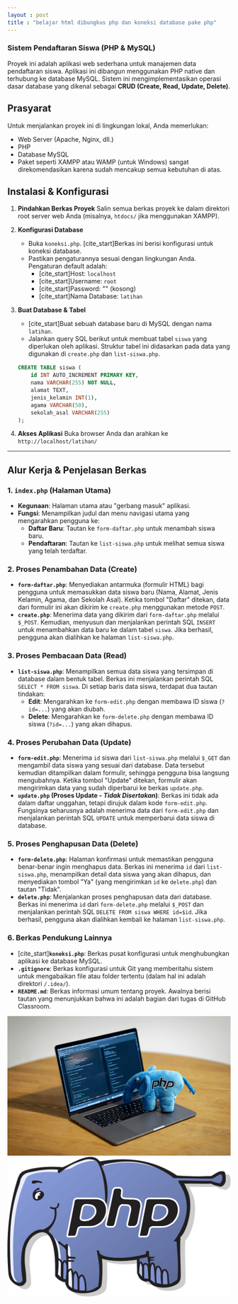 ```yaml
---
layout : post
title : "belajar html dibungkus php dan koneksi database pake php"
---
```


### Sistem Pendaftaran Siswa (PHP & MySQL)

Proyek ini adalah aplikasi web sederhana untuk manajemen data pendaftaran siswa. Aplikasi ini dibangun menggunakan PHP native dan terhubung ke database MySQL. Sistem ini mengimplementasikan operasi dasar database yang dikenal sebagai **CRUD (Create, Read, Update, Delete)**.

## Prasyarat

Untuk menjalankan proyek ini di lingkungan lokal, Anda memerlukan:
* Web Server (Apache, Nginx, dll.)
* PHP
* Database MySQL
* Paket seperti XAMPP atau WAMP (untuk Windows) sangat direkomendasikan karena sudah mencakup semua kebutuhan di atas.

## Instalasi & Konfigurasi

1.  **Pindahkan Berkas Proyek**
    Salin semua berkas proyek ke dalam direktori root server web Anda (misalnya, `htdocs/` jika menggunakan XAMPP).

2.  **Konfigurasi Database**
    * Buka `koneksi.php`. [cite_start]Berkas ini berisi konfigurasi untuk koneksi database.
    * Pastikan pengaturannya sesuai dengan lingkungan Anda. Pengaturan default adalah:
        * [cite_start]Host: `localhost` 
        * [cite_start]Username: `root` 
        * [cite_start]Password: "" (kosong) 
        * [cite_start]Nama Database: `latihan` 

3.  **Buat Database & Tabel**
    * [cite_start]Buat sebuah database baru di MySQL dengan nama `latihan`.
    * Jalankan query SQL berikut untuk membuat tabel `siswa` yang diperlukan oleh aplikasi. Struktur tabel ini didasarkan pada data yang digunakan di `create.php` dan `list-siswa.php`.

    ```sql
    CREATE TABLE siswa (
        id INT AUTO_INCREMENT PRIMARY KEY,
        nama VARCHAR(255) NOT NULL,
        alamat TEXT,
        jenis_kelamin INT(1),
        agama VARCHAR(50),
        sekolah_asal VARCHAR(255)
    );
    ```

4.  **Akses Aplikasi**
    Buka browser Anda dan arahkan ke `http://localhost/latihan/`

---

## Alur Kerja & Penjelasan Berkas

### 1. `index.php` (Halaman Utama)
* **Kegunaan**: Halaman utama atau "gerbang masuk" aplikasi.
* **Fungsi**: Menampilkan judul dan menu navigasi utama yang mengarahkan pengguna ke:
    * **Daftar Baru**: Tautan ke `form-daftar.php` untuk menambah siswa baru.
    * **Pendaftaran**: Tautan ke `list-siswa.php` untuk melihat semua siswa yang telah terdaftar.

### 2. Proses Penambahan Data (Create)
* **`form-daftar.php`**: Menyediakan antarmuka (formulir HTML) bagi pengguna untuk memasukkan data siswa baru (Nama, Alamat, Jenis Kelamin, Agama, dan Sekolah Asal). Ketika tombol "Daftar" ditekan, data dari formulir ini akan dikirim ke `create.php` menggunakan metode `POST`.
* **`create.php`**: Menerima data yang dikirim dari `form-daftar.php` melalui `$_POST`. Kemudian, menyusun dan menjalankan perintah SQL `INSERT` untuk menambahkan data baru ke dalam tabel `siswa`. Jika berhasil, pengguna akan dialihkan ke halaman `list-siswa.php`.

### 3. Proses Pembacaan Data (Read)
* **`list-siswa.php`**: Menampilkan semua data siswa yang tersimpan di database dalam bentuk tabel. Berkas ini menjalankan perintah SQL `SELECT * FROM siswa`. Di setiap baris data siswa, terdapat dua tautan tindakan:
    * **Edit**: Mengarahkan ke `form-edit.php` dengan membawa ID siswa (`?id=...`) yang akan diubah.
    * **Delete**: Mengarahkan ke `form-delete.php` dengan membawa ID siswa (`?id=...`) yang akan dihapus.

### 4. Proses Perubahan Data (Update)
* **`form-edit.php`**: Menerima `id` siswa dari `list-siswa.php` melalui `$_GET` dan mengambil data siswa yang sesuai dari database. Data tersebut kemudian ditampilkan dalam formulir, sehingga pengguna bisa langsung mengubahnya. Ketika tombol "Update" ditekan, formulir akan mengirimkan data yang sudah diperbarui ke berkas `update.php`.
* **`update.php` (Proses Update - *Tidak Disertakan*)**: Berkas ini tidak ada dalam daftar unggahan, tetapi dirujuk dalam kode `form-edit.php`. Fungsinya seharusnya adalah menerima data dari `form-edit.php` dan menjalankan perintah SQL `UPDATE` untuk memperbarui data siswa di database.

### 5. Proses Penghapusan Data (Delete)
* **`form-delete.php`**: Halaman konfirmasi untuk memastikan pengguna benar-benar ingin menghapus data. Berkas ini menerima `id` dari `list-siswa.php`, menampilkan detail data siswa yang akan dihapus, dan menyediakan tombol "Ya" (yang mengirimkan `id` ke `delete.php`) dan tautan "Tidak".
* **`delete.php`**: Menjalankan proses penghapusan data dari database. Berkas ini menerima `id` dari `form-delete.php` melalui `$_POST` dan menjalankan perintah SQL `DELETE FROM siswa WHERE id=$id`. Jika berhasil, pengguna akan dialihkan kembali ke halaman `list-siswa.php`.

### 6. Berkas Pendukung Lainnya
* [cite_start]**`koneksi.php`**: Berkas pusat konfigurasi untuk menghubungkan aplikasi ke database MySQL.
* **`.gitignore`**: Berkas konfigurasi untuk Git yang memberitahu sistem untuk mengabaikan file atau folder tertentu (dalam hal ini adalah direktori `/.idea/`).
* **`README.md`**: Berkas informasi umum tentang proyek. Awalnya berisi tautan yang menunjukkan bahwa ini adalah bagian dari tugas di GitHub Classroom.


![belajar html dibungkus php dan koneksi database pake php](/assets/images/gambarphpgajah.png)
![belajar html dibungkus php dan koneksi database pake php](/assets/images/phpgajah.png)
